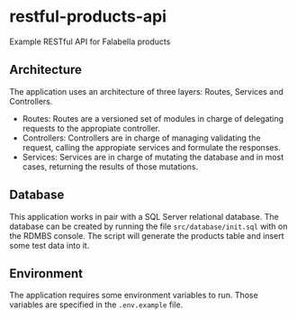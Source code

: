 # restful-products-api
Example RESTful API for Falabella products

## Architecture

The application uses an architecture of three layers: Routes, Services and Controllers.

* Routes: Routes are a versioned set of modules in charge of delegating requests to the appropiate controller.
* Controllers: Controllers are in charge of managing validating the request, calling the appropiate services and formulate the responses.
* Services: Services are in charge of mutating the database and in most cases, returning the results of those mutations.

## Database

This application works in pair with a SQL Server relational database. The database can be created by running the file `src/database/init.sql` with on the RDMBS console. The script will generate the products table and insert some test data into it.

## Environment

The application requires some environment variables to run. Those variables are specified in the `.env.example` file.